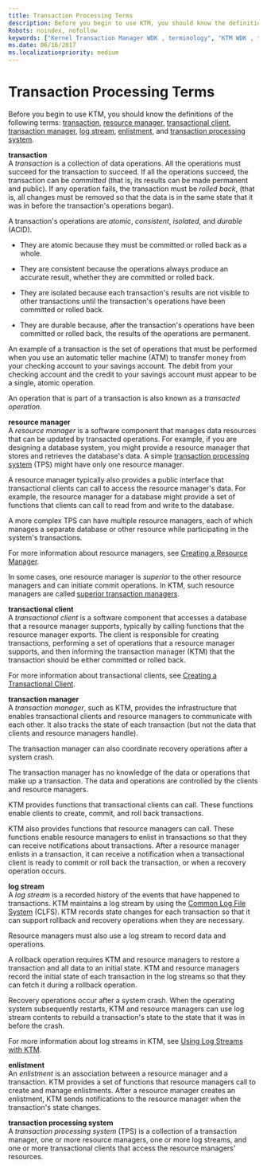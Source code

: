 ```yaml
---
title: Transaction Processing Terms
description: Before you begin to use KTM, you should know the definitions of the following terms transaction, resource manager, transactional client, transaction manager, log stream, enlistment, and transaction processing system.
Robots: noindex, nofollow
keywords: ["Kernel Transaction Manager WDK , terminology", "KTM WDK , terminology", "transactions WDK KTM , definition", "resource managers WDK KTM , definition", "transactional clients WDK KTM , definition", "transaction managers WDK KTM , definition", "log streams WDK KTM , definition", "enlistments WDK KTM , definition", "transaction processing systems WDK KTM , definition", "TPS WDK KTM , definition", "transactions WDK KTM , terminology", "transaction managers WDK KTM"]
ms.date: 06/16/2017
ms.localizationpriority: medium
---
```


# Transaction Processing Terms


Before you begin to use KTM, you should know the definitions of the following terms: [transaction](#ktm-term-transaction), [resource manager](#ktm-term-resource-manager), [transactional client](#ktm-term-transactional-client), [transaction manager](#ktm-term-transaction-manager), [log stream](#ktm-term-log-stream), [enlistment](#ktm-term-enlistment), and [transaction processing system](#ktm-term-transaction-processing-system).

<a href="" id="ktm-term-transaction"></a>**transaction**  
A *transaction* is a collection of data operations. All the operations must succeed for the transaction to succeed. If all the operations succeed, the transaction can be *committed* (that is, its results can be made permanent and public). If any operation fails, the transaction must be *rolled back*, (that is, all changes must be removed so that the data is in the same state that it was in before the transaction's operations began).

A transaction's operations are *atomic*, *consistent*, *isolated*, and *durable* (ACID).

-   They are atomic because they must be committed or rolled back as a whole.

-   They are consistent because the operations always produce an accurate result, whether they are committed or rolled back.

-   They are isolated because each transaction's results are not visible to other transactions until the transaction's operations have been committed or rolled back.

-   They are durable because, after the transaction's operations have been committed or rolled back, the results of the operations are permanent.

An example of a transaction is the set of operations that must be performed when you use an automatic teller machine (ATM) to transfer money from your checking account to your savings account. The debit from your checking account and the credit to your savings account must appear to be a single, atomic operation.

An operation that is part of a transaction is also known as a *transacted operation*.

<a href="" id="ktm-term-resource-manager"></a>**resource manager**  
A *resource manager* is a software component that manages data resources that can be updated by transacted operations. For example, if you are designing a database system, you might provide a resource manager that stores and retrieves the database's data. A simple [transaction processing system](#ktm-term-transaction-processing-system) (TPS) might have only one resource manager.

A resource manager typically also provides a public interface that transactional clients can call to access the resource manager's data. For example, the resource manager for a database might provide a set of functions that clients can call to read from and write to the database.

A more complex TPS can have multiple resource managers, each of which manages a separate database or other resource while participating in the system's transactions.

For more information about resource managers, see [Creating a Resource Manager](creating-a-resource-manager.md).

In some cases, one resource manager is *superior* to the other resource managers and can initiate commit operations. In KTM, such resource managers are called [superior transaction managers](creating-a-superior-transaction-manager.md).

<a href="" id="ktm-term-transactional-client"></a>**transactional client**  
A *transactional client* is a software component that accesses a database that a resource manager supports, typically by calling functions that the resource manager exports. The client is responsible for creating transactions, performing a set of operations that a resource manager supports, and then informing the transaction manager (KTM) that the transaction should be either committed or rolled back.

For more information about transactional clients, see [Creating a Transactional Client](creating-a-transactional-client.md).

<a href="" id="ktm-term-transaction-manager"></a>**transaction manager**  
A *transaction manager*, such as KTM, provides the infrastructure that enables transactional clients and resource managers to communicate with each other. It also tracks the state of each transaction (but not the data that clients and resource managers handle).

The transaction manager can also coordinate recovery operations after a system crash.

The transaction manager has no knowledge of the data or operations that make up a transaction. The data and operations are controlled by the clients and resource managers.

KTM provides functions that transactional clients can call. These functions enable clients to create, commit, and roll back transactions.

KTM also provides functions that resource managers can call. These functions enable resource managers to enlist in transactions so that they can receive notifications about transactions. After a resource manager enlists in a transaction, it can receive a notification when a transactional client is ready to commit or roll back the transaction, or when a recovery operation occurs.

<a href="" id="ktm-term-log-stream"></a>**log stream**  
A *log stream* is a recorded history of the events that have happened to transactions. KTM maintains a log stream by using the [Common Log File System](introduction-to-the-common-log-file-system.md) (CLFS). KTM records state changes for each transaction so that it can support rollback and recovery operations when they are necessary.

Resource managers must also use a log stream to record data and operations.

A rollback operation requires KTM and resource managers to restore a transaction and all data to an initial state. KTM and resource managers record the initial state of each transaction in the log streams so that they can fetch it during a rollback operation.

Recovery operations occur after a system crash. When the operating system subsequently restarts, KTM and resource managers can use log stream contents to rebuild a transaction's state to the state that it was in before the crash.

For more information about log streams in KTM, see [Using Log Streams with KTM](using-log-streams-with-ktm.md).

<a href="" id="ktm-term-enlistment"></a>**enlistment**  
An *enlistment* is an association between a resource manager and a transaction. KTM provides a set of functions that resource managers call to create and manage enlistments. After a resource manager creates an enlistment, KTM sends notifications to the resource manager when the transaction's state changes.

<a href="" id="ktm-term-transaction-processing-system"></a>**transaction processing system**  
A *transaction processing system* (TPS) is a collection of a transaction manager, one or more resource managers, one or more log streams, and one or more transactional clients that access the resource managers' resources.

 

 




